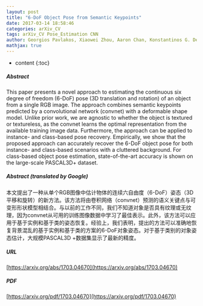 ```yaml
---
layout: post
title: "6-DoF Object Pose from Semantic Keypoints"
date: 2017-03-14 18:58:46
categories: arXiv_CV
tags: arXiv_CV Pose_Estimation CNN
author: Georgios Pavlakos, Xiaowei Zhou, Aaron Chan, Konstantinos G. Derpanis, Kostas Daniilidis
mathjax: true
---
```


* content
{:toc}

##### Abstract
This paper presents a novel approach to estimating the continuous six degree of freedom (6-DoF) pose (3D translation and rotation) of an object from a single RGB image. The approach combines semantic keypoints predicted by a convolutional network (convnet) with a deformable shape model. Unlike prior work, we are agnostic to whether the object is textured or textureless, as the convnet learns the optimal representation from the available training image data. Furthermore, the approach can be applied to instance- and class-based pose recovery. Empirically, we show that the proposed approach can accurately recover the 6-DoF object pose for both instance- and class-based scenarios with a cluttered background. For class-based object pose estimation, state-of-the-art accuracy is shown on the large-scale PASCAL3D+ dataset.

##### Abstract (translated by Google)
本文提出了一种从单个RGB图像中估计物体的连续六自由度（6-DoF）姿态（3D平移和旋转）的新方法。该方法将由卷积网络（convnet）预测的语义关键点与可变形形状模型相结合。与以前的工作不同，我们不知道对象是否具有纹理或无纹理，因为convnet从可用的训练图像数据中学习了最佳表示。此外，该方法可以应用于基于实例和基于类的姿态恢复。经验上，我们表明，提出的方法可以准确地恢复背景混乱的基于实例和基于类的方案的6-DoF对象姿态。对于基于类别的对象姿态估计，大规模PASCAL3D +数据集显示了最新的精度。

##### URL
[https://arxiv.org/abs/1703.04670](https://arxiv.org/abs/1703.04670)

##### PDF
[https://arxiv.org/pdf/1703.04670](https://arxiv.org/pdf/1703.04670)


